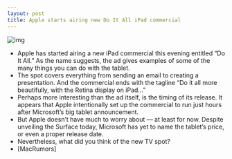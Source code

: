 ```yaml
---
layout: post
title: Apple starts airing new Do It All iPad commercial
---
```

![img](http://media.idownloadblog.com/wp-content/uploads/2012/06/do-it-all-ad.jpg)
* Apple has started airing a new iPad commercial this evening entitled “Do It All.” As the name suggests, the ad gives examples of some of the many things you can do with the tablet.
* The spot covers everything from sending an email to creating a presentation. And the commercial ends with the tagline “Do it all more beautifully, with the Retina display on iPad…”
* Perhaps more interesting than the ad itself, is the timing of its release. It appears that Apple intentionally set up the commercial to run just hours after Microsoft’s big tablet announcement.
* But Apple doesn’t have much to worry about — at least for now. Despite unveiling the Surface today, Microsoft has yet to name the tablet’s price, or even a proper release date.
* Nevertheless, what did you think of the new TV spot?
* [MacRumors]

